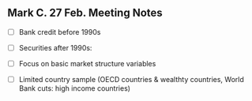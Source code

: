 ## Mark C. 27 Feb. Meeting Notes

- [ ] Bank credit before 1990s

- [ ] Securities after 1990s:

- [ ] Focus on basic market structure variables

- [ ] Limited country sample (OECD countries & wealthty countries, World Bank cuts: high income countries)

